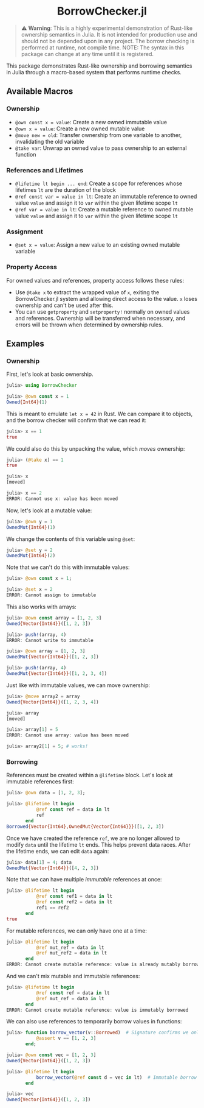 <div align="center">

# BorrowChecker.jl

</div>

> ⚠️ **Warning**: This is a highly experimental demonstration of Rust-like ownership semantics in Julia. It is not intended for production use and should not be depended upon in any project. The borrow checking is performed at runtime, not compile time.
> NOTE: The syntax in this package can change at any time until it is registered.

This package demonstrates Rust-like ownership and borrowing semantics in Julia through a macro-based system that performs runtime checks.

## Available Macros

### Ownership

- `@own const x = value`: Create a new owned immutable value
- `@own x = value`: Create a new owned mutable value
- `@move new = old`: Transfer ownership from one variable to another, invalidating the old variable
- `@take var`: Unwrap an owned value to pass ownership to an external function

### References and Lifetimes

- `@lifetime lt begin ... end`: Create a scope for references whose lifetimes `lt` are the duration of the block
- `@ref const var = value in lt`: Create an immutable reference to owned value `value` and assign it to `var` within the given lifetime scope `lt`
- `@ref var = value in lt`: Create a mutable reference to owned mutable value `value` and assign it to `var` within the given lifetime scope `lt`

### Assignment

- `@set x = value`: Assign a new value to an existing owned mutable variable

### Property Access

For owned values and references, property access follows these rules:

- Use `@take x` to extract the wrapped value of `x`, exiting the BorrowChecker.jl system and allowing direct access to the value. `x` loses ownership and can't be used after this.
- You can use `getproperty` and `setproperty!` normally on owned values and references. Ownership will be transferred when necessary, and errors will be thrown when determined by ownership rules.

## Examples

### Ownership

First, let's look at basic ownership.

```julia
julia> using BorrowChecker

julia> @own const x = 1
Owned{Int64}(1)
```

This is meant to emulate `let x = 42` in Rust.
We can compare it to objects, and the borrow checker will
confirm that we can read it:

```julia
julia> x == 1
true
```

We could also do this by unpacking the value, which _moves_
ownership:

```julia
julia> (@take x) == 1
true

julia> x
[moved]

julia> x == 2
ERROR: Cannot use x: value has been moved
```

Now, let's look at a mutable value:

```julia
julia> @own y = 1
OwnedMut{Int64}(1)
```

We change the contents of this variable using `@set`:

```julia
julia> @set y = 2
OwnedMut{Int64}(2)
```

Note that we can't do this with immutable values:

```julia
julia> @own const x = 1;

julia> @set x = 2
ERROR: Cannot assign to immutable
```

This also works with arrays:

```julia
julia> @own const array = [1, 2, 3]
Owned{Vector{Int64}}([1, 2, 3])

julia> push!(array, 4)
ERROR: Cannot write to immutable

julia> @own array = [1, 2, 3]
OwnedMut{Vector{Int64}}([1, 2, 3])

julia> push!(array, 4)
OwnedMut{Vector{Int64}}([1, 2, 3, 4])
```

Just like with immutable values, we can move ownership:

```julia
julia> @move array2 = array
Owned{Vector{Int64}}([1, 2, 3, 4])

julia> array
[moved]

julia> array[1] = 5
ERROR: Cannot use array: value has been moved

julia> array2[1] = 5; # works!
```

### Borrowing

References must be created within a `@lifetime` block. Let's look at
immutable references first:

```julia
julia> @own data = [1, 2, 3];

julia> @lifetime lt begin
           @ref const ref = data in lt
           ref
       end
Borrowed{Vector{Int64},OwnedMut{Vector{Int64}}}([1, 2, 3])
```

Once we have created the reference `ref`, we are no longer allowed to modify
`data` until the lifetime `lt` ends. This helps prevent data races.
After the lifetime ends, we can edit `data` again:

```julia
julia> data[1] = 4; data
OwnedMut{Vector{Int64}}([4, 2, 3])
```

Note that we can have multiple _immutable_ references at once:

```julia
julia> @lifetime lt begin
           @ref const ref1 = data in lt
           @ref const ref2 = data in lt
           ref1 == ref2
       end
true
```

For mutable references, we can only have one at a time:

```julia
julia> @lifetime lt begin
           @ref mut_ref = data in lt
           @ref mut_ref2 = data in lt
       end
ERROR: Cannot create mutable reference: value is already mutably borrowed
```

And we can't mix mutable and immutable references:

```julia
julia> @lifetime lt begin
           @ref const ref = data in lt
           @ref mut_ref = data in lt
       end
ERROR: Cannot create mutable reference: value is immutably borrowed
```

We can also use references to temporarily borrow values in functions:

```julia
julia> function borrow_vector(v::Borrowed)  # Signature confirms we only need immutable references
           @assert v == [1, 2, 3]
       end;

julia> @own const vec = [1, 2, 3]
Owned{Vector{Int64}}([1, 2, 3])

julia> @lifetime lt begin
           borrow_vector(@ref const d = vec in lt)  # Immutable borrow
       end

julia> vec
Owned{Vector{Int64}}([1, 2, 3])
```
